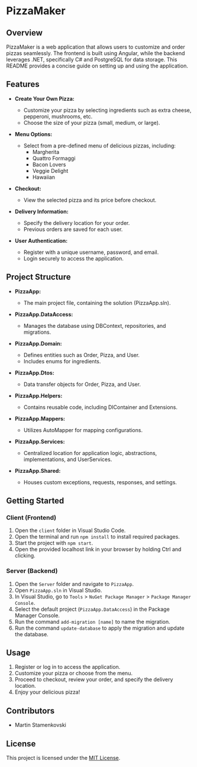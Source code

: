 # PizzaMaker

## Overview

PizzaMaker is a web application that allows users to customize and order pizzas seamlessly. The frontend is built using Angular, while the backend leverages .NET, specifically C# and PostgreSQL for data storage. This README provides a concise guide on setting up and using the application.

## Features

- **Create Your Own Pizza:**
  - Customize your pizza by selecting ingredients such as extra cheese, pepperoni, mushrooms, etc.
  - Choose the size of your pizza (small, medium, or large).
- **Menu Options:**

  - Select from a pre-defined menu of delicious pizzas, including:
    - Margherita
    - Quattro Formaggi
    - Bacon Lovers
    - Veggie Delight
    - Hawaiian

- **Checkout:**

  - View the selected pizza and its price before checkout.

- **Delivery Information:**

  - Specify the delivery location for your order.
  - Previous orders are saved for each user.

- **User Authentication:**
  - Register with a unique username, password, and email.
  - Login securely to access the application.

## Project Structure

- **PizzaApp:**

  - The main project file, containing the solution (PizzaApp.sln).

- **PizzaApp.DataAccess:**

  - Manages the database using DBContext, repositories, and migrations.

- **PizzaApp.Domain:**

  - Defines entities such as Order, Pizza, and User.
  - Includes enums for ingredients.

- **PizzaApp.Dtos:**

  - Data transfer objects for Order, Pizza, and User.

- **PizzaApp.Helpers:**

  - Contains reusable code, including DIContainer and Extensions.

- **PizzaApp.Mappers:**

  - Utilizes AutoMapper for mapping configurations.

- **PizzaApp.Services:**

  - Centralized location for application logic, abstractions, implementations, and UserServices.

- **PizzaApp.Shared:**
  - Houses custom exceptions, requests, responses, and settings.

## Getting Started

### Client (Frontend)

1. Open the `client` folder in Visual Studio Code.
2. Open the terminal and run `npm install` to install required packages.
3. Start the project with `npm start`.
4. Open the provided localhost link in your browser by holding Ctrl and clicking.

### Server (Backend)

1. Open the `Server` folder and navigate to `PizzaApp`.
2. Open `PizzaApp.sln` in Visual Studio.
3. In Visual Studio, go to `Tools` > `NuGet Package Manager` > `Package Manager Console`.
4. Select the default project (`PizzaApp.DataAccess`) in the Package Manager Console.
5. Run the command `add-migration [name]` to name the migration.
6. Run the command `update-database` to apply the migration and update the database.

## Usage

1. Register or log in to access the application.
2. Customize your pizza or choose from the menu.
3. Proceed to checkout, review your order, and specify the delivery location.
4. Enjoy your delicious pizza!

## Contributors

- Martin Stamenkovski

## License

This project is licensed under the [MIT License](LICENSE).
